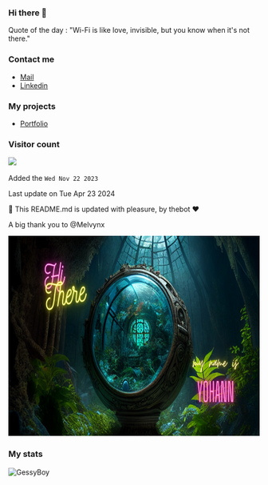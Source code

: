 ### Hi there 👋

Quote of the day : "Wi-Fi is like love, invisible, but you know when it's not there."

### Contact me

* [Mail](mailto:contact@toupa.fr)
* [Linkedin](https://www.linkedin.com/company/toupa/)

### My projects


- [Portfolio](https://my-portfolio-xjbz.vercel.app/)


### Visitor count

<img src="https://profile-counter.glitch.me/GessyBoy/count.svg" />

Added the `Wed Nov 22 2023`

Last update on Tue Apr 23 2024

🤖 This README.md is updated with pleasure, by thebot ❤️

A big thank you to @Melvynx


  <a href="https://linkedin.com/in/yohann-deletrez" target="_blank">
    <img src="https://github.com/GessyBoy/GessyBoy/blob/main/img/banniere.png" height="400" width="600" alt="Connect with me:" />
  </a>


### My stats
  <img align="center" src="https://github-readme-stats.vercel.app/api/top-langs?username=Gessyboy&show_icons=true&locale=en&hide=html,css,scss,twig&theme=tokyonight" alt="GessyBoy" />
